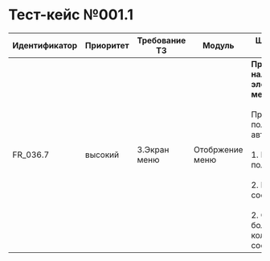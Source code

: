 # Тест-кейс №001.1 


| Идентификатор | Приоритет |  Требование ТЗ  | Модуль | Шаги тест-кейса | Ожидаемый результат |
| ------ | ------ | ------ | ------ | ------ | ------ |
|     FR\_036.7    |  высокий  | 3\.Экран меню | Отобржение меню  | **Проверка наличия всех элементов меню** <br><br>Предусловие: пользователь авторизован.<br><br> 1\. Нажать на поле ввода. <br> <br> 2\. Ввести сообщение. <br>  <br> 2\. Отправить большое количество сообщений. <br> | Сообщения корректно отображаются в чате, эти сообщения видны другим пользователям, экран чата не расширяется, старые сообщения повышаются на уровни выше и до них можно пролистать.|

